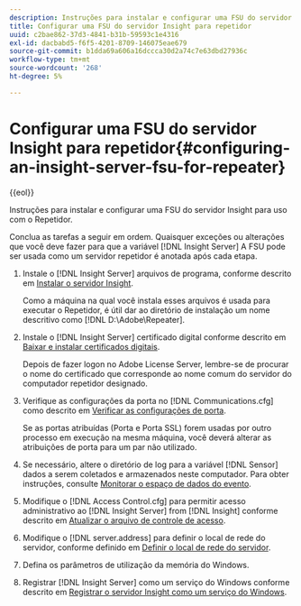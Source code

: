 ```yaml
---
description: Instruções para instalar e configurar uma FSU do servidor Insight para uso com o Repetidor.
title: Configurar uma FSU do servidor Insight para repetidor
uuid: c2bae862-37d3-4841-b31b-59593c1e4316
exl-id: dacbabd5-f6f5-4201-8709-146075eae679
source-git-commit: b1dda69a606a16dccca30d2a74c7e63dbd27936c
workflow-type: tm+mt
source-wordcount: '268'
ht-degree: 5%

---
```


# Configurar uma FSU do servidor Insight para repetidor{#configuring-an-insight-server-fsu-for-repeater}

{{eol}}

Instruções para instalar e configurar uma FSU do servidor Insight para uso com o Repetidor.

Conclua as tarefas a seguir em ordem. Quaisquer exceções ou alterações que você deve fazer para que a variável [!DNL Insight Server] A FSU pode ser usada como um servidor repetidor é anotada após cada etapa.

1. Instale o [!DNL Insight Server] arquivos de programa, conforme descrito em [Instalar o servidor Insight](../../../../home/c-inst-svr/c-install-ins-svr/c-install-ins-svr.md#concept-1c796b4ca427474f99ec6ba34d8254cd).

   Como a máquina na qual você instala esses arquivos é usada para executar o Repetidor, é útil dar ao diretório de instalação um nome descritivo como [!DNL D:\Adobe\Repeater].

1. Instale o [!DNL Insight Server] certificado digital conforme descrito em [Baixar e instalar certificados digitais](../../../../home/c-inst-svr/c-install-ins-svr/t-install-proc-inst-svr-dpu/c-dnld-dgtl-cert/c-dnld-dgtl-cert.md#concept-4f79c240492f4e52b6375b4b3bbefa17).

   Depois de fazer logon no Adobe License Server, lembre-se de procurar o nome do certificado que corresponde ao nome comum do servidor do computador repetidor designado.

1. Verifique as configurações da porta no [!DNL Communications.cfg] como descrito em [Verificar as configurações de porta](../../../../home/c-inst-svr/c-install-ins-svr/t-install-proc-inst-svr-dpu/t-chk-pt-stgs.md#task-a91191b0a19e4437aa535a27c734ae64).

   Se as portas atribuídas (Porta e Porta SSL) forem usadas por outro processo em execução na mesma máquina, você deverá alterar as atribuições de porta para um par não utilizado.

1. Se necessário, altere o diretório de log para a variável [!DNL Sensor] dados a serem coletados e armazenados neste computador. Para obter instruções, consulte [Monitorar o espaço de dados do evento](../../../../home/c-inst-svr/c-admin-inst-svr/c-mntr-disk-spc/t-mntr-evt-data-spc.md#task-a54d4bd16b96437f943cd09e5d848440).
1. Modifique o [!DNL Access Control.cfg] para permitir acesso administrativo ao [!DNL Insight Server] from [!DNL Insight] conforme descrito em [Atualizar o arquivo de controle de acesso](../../../../home/c-inst-svr/c-install-ins-svr/t-install-proc-inst-svr-dpu/c-updt-accss-ctrl-file.md#concept-fb9aa0c0e0664c018528f56d01c4808d).
1. Modifique o [!DNL server.address] para definir o local de rede do servidor, conforme definido em [Definir o local de rede do servidor](../../../../home/c-inst-svr/c-install-ins-svr/t-install-proc-inst-svr-dpu/c-svrs-ntwk-loc/c-svrs-ntwk-loc.md#concept-87dd2aa3448c415ca1285bc445a8c649).
1. Defina os parâmetros de utilização da memória do Windows.
1. Registrar [!DNL Insight Server] como um serviço do Windows conforme descrito em [Registrar o servidor Insight como um serviço do Windows](../../../../home/c-inst-svr/c-install-ins-svr/t-install-proc-inst-svr-dpu/c-reg-wdws-svc.md#concept-f2c7aa891d544a2595aa01d0d796a540).
